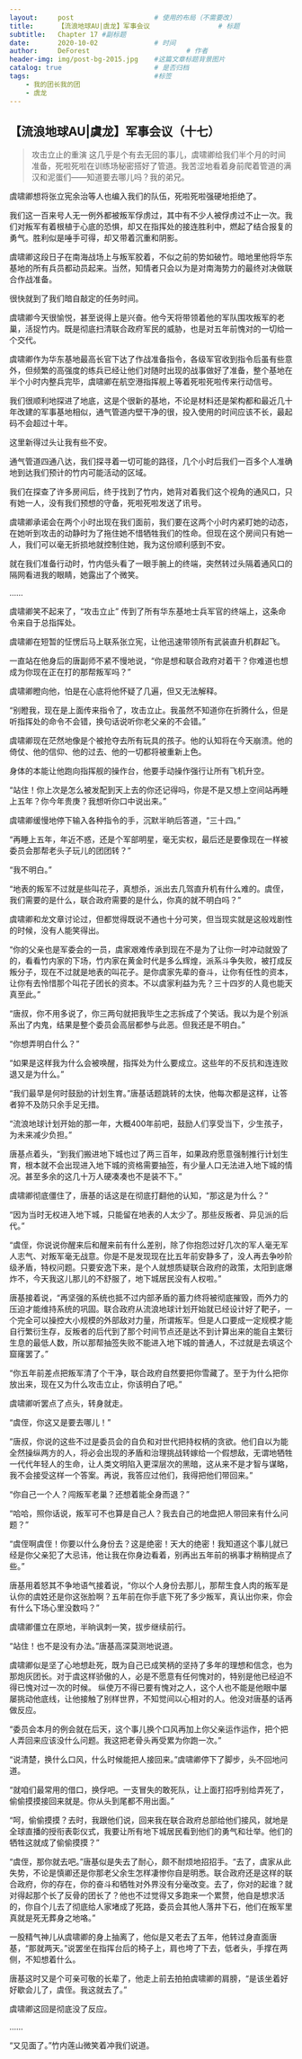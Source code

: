 ```yaml
---
layout:     post   				    # 使用的布局（不需要改）
title:      【流浪地球AU|虞龙】军事会议 				# 标题 
subtitle:   Chapter 17 #副标题
date:       2020-10-02 				# 时间
author:     DeForest 						# 作者
header-img: img/post-bg-2015.jpg 	#这篇文章标题背景图片
catalog: true 						# 是否归档
tags:								#标签
    - 我的团长我的团
    - 虞龙
---
```


## 【流浪地球AU|虞龙】军事会议（十七）
> 攻击立止的重演
这几乎是个有去无回的事儿，虞啸卿给我们半个月的时间准备，死啦死啦在训练场秘密搭好了管道。我苦涩地看着身前爬着管道的满汉和泥蛋们——知道要去哪儿吗？我的弟兄。

虞啸卿想将张立宪余治等人也编入我们的队伍，死啦死啦强硬地拒绝了。

我们这一百来号人无一例外都被叛军俘虏过，其中有不少人被俘虏过不止一次。我们对叛军有着根植于心底的恐惧，却又在指挥处的接连胜利中，燃起了结合报复的勇气。胜利似是唾手可得，却又带着沉重和阴影。

虞啸卿这段日子在南海战场上与叛军胶着，不似之前的势如破竹。暗地里他将华东基地的所有兵员都动员起来。当然，知情者只会以为是对南海势力的最终对决做联合作战准备。

很快就到了我们暗自敲定的任务时间。

虞啸卿今天很愉悦，甚至说得上是兴奋。他今天将带领着他的军队围攻叛军的老巢，活捉竹内。既是彻底扫清联合政府军民的威胁，也是对五年前愧对的一切给一个交代。

虞啸卿作为华东基地最高长官下达了作战准备指令，各级军官收到指令后虽有些意外，但频繁的高强度的练兵已经让他们对随时出现的战事做好了准备，整个基地在半个小时内整兵完毕，虞啸卿在航空港指挥舰上等着死啦死啦传来行动信号。

我们很顺利地探进了地底，这是个很新的基地，不论是材料还是架构都和最近几十年改建的军事基地相似，通气管道内壁干净的很，投入使用的时间应该不长，最起码不会超过十年。

这里新得过头让我有些不安。

通气管道四通八达，我们探寻着一切可能的路径，几个小时后我们一百多个人准确地到达我们预计的竹内可能活动的区域。

我们在探查了许多房间后，终于找到了竹内，她背对着我们这个视角的通风口，只有她一人，没有我们预想的守备，死啦死啦发送了讯号。

虞啸卿承诺会在两个小时出现在我们面前，我们要在这两个小时内紧盯她的动态，在她听到攻击的动静时为了拖住她不惜牺牲我们的性命。但现在这个房间只有她一人，我们可以毫无折损地就控制住她，我为这份顺利感到不安。

就在我们准备行动时，竹内低头看了一眼手腕上的终端，突然转过头隔着通风口的隔网看进我的眼睛，她露出了个微笑。

……

虞啸卿笑不起来了，“攻击立止” 传到了所有华东基地士兵军官的终端上，这条命令来自于总指挥处。

虞啸卿在短暂的怔愣后马上联系张立宪，让他迅速带领所有武装直升机群起飞。

一直站在他身后的唐副师不紧不慢地说，“你是想和联合政府对着干？你难道也想成为你现在正在打的那帮叛军吗？”

虞啸卿瞪向他，怕是在心底将他怀疑了几遍，但又无法解释。

“别瞪我，现在是上面传来指令了，攻击立止。我虽然不知道你在折腾什么，但是听指挥处的命令不会错，换句话说听你老父亲的不会错。”

虞啸卿现在茫然地像是个被抢夺去所有玩具的孩子。他的认知将在今天崩溃。他的倚仗、他的信仰、他的过去、他的一切都将被重新上色。

身体的本能让他跑向指挥舰的操作台，他要手动操作强行让所有飞机升空。

“站住！你上次是怎么被发配到天上去的你还记得吗，你是不是又想上空间站再睡上五年？你今年贵庚？我想听你口中说出来。”

虞啸卿缓慢地停下输入各种指令的手，沉默半晌后答道，“三十四。”

“再睡上五年，年近不惑，还是个军部明星，毫无实权，最后还是要像现在一样被委员会那帮老头子玩儿的团团转？”

“我不明白。”

“地表的叛军不过就是些叫花子，真想杀，派出去几驾直升机有什么难的。虞侄，我们需要的是什么，联合政府需要的是什么，你真的就不明白吗？”

虞啸卿和龙文章讨论过，但都觉得既说不通也十分可笑，但当现实就是这般戏剧性的时候，没有人能笑得出。

“你的父亲也是军委会的一员，虞家艰难传承到现在不是为了让你一时冲动就毁了的，看看竹内家的下场，竹内家在黄金时代是多么辉煌，派系斗争失败，被打成反叛分子，现在不过就是地表的叫花子。是你虞家先辈的奋斗，让你有任性的资本，让你有去怜惜那个叫花子团长的资本。不以虞家利益为先？三十四岁的人竟也能天真至此。”

“唐叔，你不用多说了，你三两句就把我毕生之志拆成了个笑话。我以为是个别派系出了内鬼，结果是整个委员会高层都参与此恶。但我还是不明白。”

“你想弄明白什么？”

“如果是这样我为什么会被唤醒，指挥处为什么要成立。这些年的不反抗和连连败退又是为什么。”

“我们最早是何时鼓励的计划生育。”唐基话题跳转的太快，他每次都是这样，让答者猝不及防只余手足无措。

“流浪地球计划开始的那一年，大概400年前吧，鼓励人们享受当下，少生孩子，为未来减少负担。”

唐基点着头，“到我们搬进地下城也过了两三百年，如果政府愿意强制推行计划生育，根本就不会出现进入地下城的资格需要抽签，有少量人口无法进入地下城的情况。甚至多余的这几十万人硬凑凑也不是装不下。”

虞啸卿彻底僵住了，唐基的话这是在彻底打翻他的认知，“那这是为什么？”

“因为当时无权进入地下城，只能留在地表的人太少了。那些反叛者、异见派的后代。”

“虞侄，你说说你醒来后和醒来前有什么差别，除了你抱怨过好几次的军人毫无军人志气、对叛军毫无战意。你是不是发现现在比五年前安静多了，没人再去争吵阶级矛盾，特权问题。只要安逸下来，是个人就想质疑联合政府的政策，太阳到底爆炸不，今天我这儿那儿的不舒服了，地下城居民没有人权啦。”

唐基接着说，“再坚强的系统也抵不过内部矛盾的蓄力终将被彻底摧毁，而外力的压迫才能维持系统的巩固。联合政府从流浪地球计划开始就已经设计好了靶子，一个完全可以操控大小规模的外部敌对力量，所谓叛军。但是人口要成一定规模才能自行繁衍生存，反叛者的后代到了那个时间节点还是达不到计算出来的能自主繁衍生息的最低人数，所以那帮抽签失败不能进入地下城的普通人，不过就是去填这个窟窿罢了。”

“你五年前差点把叛军清了个干净，联合政府自然要把你雪藏了。至于为什么把你放出来，现在又为什么攻击立止，你该明白了吧。”

虞啸卿听罢点了点头，转身就走。

“虞侄，你这又是要去哪儿！”

”唐叔，你说的这些不过是委员会的自负和对世代把持权柄的贪欲。他们自以为能全然操纵两方的人，将必会出现的矛盾和治理挑战转嫁给一个假想敌，无谓地牺牲一代代年轻人的生命，让人类文明陷入更深层次的黑暗，这从来不是才智与谋略，我不会接受这样一个答案。再说，我答应过他们，我得把他们带回来。”

“你自己一个人？闯叛军老巢？还想着能全身而退？”

“哈哈，照你话说，叛军可不也算是自己人？我去自己的地盘把人带回来有什么问题？”

“虞侄啊虞侄！你要以什么身份去？这是绝密！天大的绝密！我知道这个事儿就已经是你父亲犯了大忌讳，他让我在你身边看着，别再出五年前的祸事才稍稍提点了些。”

唐基用着怒其不争地语气接着说，“你以个人身份去那儿，那帮生食人肉的叛军是认你的虞姓还是你这张脸啊？五年前在你手底下死了多少叛军，真认出你来，你会有什么下场心里没数吗？”

虞啸卿僵立在原地，半晌讽刺一笑，拔步继续前行。

“站住！也不是没有办法。”唐基高深莫测地说道。

虞啸卿似是坚了心地想赴死，既为自己已成笑柄的坚持了多年的理想和信念，也为那炮灰团长。对于虞这样骄傲的人，必是不愿意有任何愧对的，特别是他已经迫不得已愧对过一次的时候。 纵使万不得已要有愧对之人，这个人也不能是他眼中屡屡挑动他底线，让他接触了别样世界，不知觉间以心相对的人。他没对唐基的话再做反应。

“委员会本月的例会就在后天，这个事儿换个口风再加上你父亲运作运作，把个把人弄回来应该没什么问题。我这把老骨头再受累为你跑一次。”

“说清楚，换什么口风，什么时候能把人接回来。”虞啸卿停下了脚步，头不回地问道。

“就咱们最常用的借口，换俘吧。一支冒失的敢死队，让上面打招呼别给弄死了，偷偷摸摸接回来就是。你从头到尾都不用出面。”

“呵，偷偷摸摸？去时，我跟他们说，回来我在联合政府总部给他们接风，就地是全球直播的授衔表彰仪式，我要让所有地下城居民看到他们的勇气和壮举。他们的牺牲这就成了偷偷摸摸？”

“虞侄，那你就去吧。”唐基似是失去了耐心，颇不耐烦地招招手。“去了，虞家从此失势，不论是慎卿还是你那老父余生怎样凄惨你自是明悉。联合政府还是这样的联合政府，你的存在，你的奋斗和牺牲对外界没有分毫改变。去了，你对的起谁？就对得起那个长了反骨的团长了？他也不过觉得又多跑来一个累赘，他自是想求活的，你自个儿去了彻底给人家堵成了死路，委员会其他人落井下石，他们在叛军里真就是死无葬身之地咯。”

一股精气神儿从虞啸卿的身上抽离了，他似是又老去了五年，他转过身直面唐基，“那就两天。”说罢坐在指挥台后的椅子上，肩也垮了下去，低者头，手撑在两侧，不知想着什么。

唐基这时又是个可亲可敬的长辈了，他走上前去拍拍虞啸卿的肩膀，“是该坐着好好歇会儿了，虞侄。我这就去了。”

虞啸卿这回是彻底没了反应。

……

“又见面了。”竹内莲山微笑着冲我们说道。
